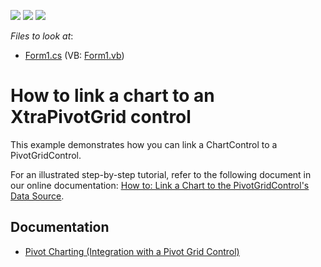 <!-- default badges list -->
![](https://img.shields.io/endpoint?url=https://codecentral.devexpress.com/api/v1/VersionRange/128575105/15.1.3%2B)
[![](https://img.shields.io/badge/Open_in_DevExpress_Support_Center-FF7200?style=flat-square&logo=DevExpress&logoColor=white)](https://supportcenter.devexpress.com/ticket/details/E4983)
[![](https://img.shields.io/badge/📖_How_to_use_DevExpress_Examples-e9f6fc?style=flat-square)](https://docs.devexpress.com/GeneralInformation/403183)
<!-- default badges end -->
<!-- default file list -->
*Files to look at*:

* [Form1.cs](./CS/Pivot_Chart_1/Form1.cs) (VB: [Form1.vb](./VB/Pivot_Chart_1/Form1.vb))
<!-- default file list end -->
# How to link a chart to an XtraPivotGrid control

<p>This example demonstrates how you can link a ChartControl to a PivotGridControl.</p>
<p>For an illustrated step-by-step tutorial, refer to the following document in our online documentation: <a href="http://help.devexpress.com/#WindowsForms/CustomDocument5677"><u>How to: Link a Chart to the PivotGridControl's Data Source</u></a>.</p>

## Documentation

* [Pivot Charting (Integration with a Pivot Grid Control)](https://docs.devexpress.com/WindowsForms/8695/controls-and-libraries/chart-control/provide-data/pivot-charting-integration-with-a-pivot-grid-control)
